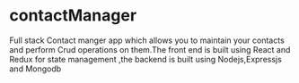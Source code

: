 # contactManager
Full stack Contact manger app which allows you to maintain your contacts and perform Crud operations on them.The front end is built using React and Redux for state management ,the backend is built using Nodejs,Expressjs and Mongodb
